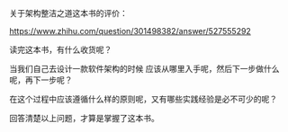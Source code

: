 关于架构整洁之道这本书的评价：

https://www.zhihu.com/question/301498382/answer/527555292


读完这本书，有什么收货呢？

当我们自己去设计一款软件架构的时候
应该从哪里入手呢，然后下一步做什么呢，再下一步呢？

在这个过程中应该遵循什么样的原则呢，又有哪些实践经验是必不可少的呢？


回答清楚以上问题，才算是掌握了这本书。